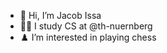 - :wave:		 	Hi, I’m Jacob Issa
- :man_technologist:		I study CS at @th-nuernberg
- :chess_pawn:			I’m interested in playing chess

<!---
jacobissa/jacobissa is a ✨ special ✨ repository because its `README.md` (this file) appears on your GitHub profile.
You can click the Preview link to take a look at your changes.
--->
